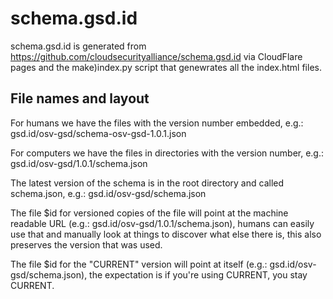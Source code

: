 # schema.gsd.id

schema.gsd.id is generated from https://github.com/cloudsecurityalliance/schema.gsd.id via CloudFlare pages and the make)index.py script that genewrates all the index.html files.

## File names and layout

For humans we have the files with the version number embedded, e.g.: gsd.id/osv-gsd/schema-osv-gsd-1.0.1.json

For computers we have the files in directories with the version number, e.g.: gsd.id/osv-gsd/1.0.1/schema.json

The latest version of the schema is in the root directory and called schema.json, e.g.: gsd.id/osv-gsd/schema.json

The file $id for versioned copies of the file will point at the machine readable URL (e.g.: gsd.id/osv-gsd/1.0.1/schema.json), humans can easily use that and manually look at things to
discover what else there is, this also preserves the version that was used.

The file $id for the "CURRENT" version will point at itself (e.g.: gsd.id/osv-gsd/schema.json), the expectation is if you're using CURRENT, you stay CURRENT.
